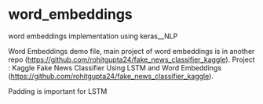 # word_embeddings
word embeddings implementation using keras__NLP

Word Embeddings demo file, main project of word embeddings is in another repo (https://github.com/rohitgupta24/fake_news_classifier_kaggle). 
Project : Kaggle Fake News Classifier Using LSTM and Word Embeddings (https://github.com/rohitgupta24/fake_news_classifier_kaggle).



Padding is important for LSTM
